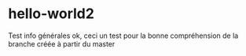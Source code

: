 # hello-world2
Test info générales
ok, ceci un test pour la bonne compréhension de la branche créée à partir du master
